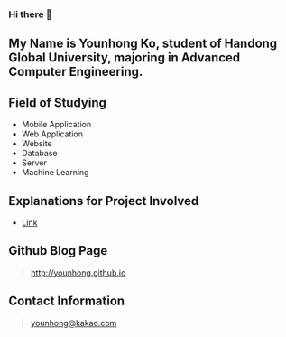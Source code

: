 ### Hi there 👋

## My Name is Younhong Ko, student of Handong Global University, majoring in Advanced Computer Engineering.

## Field of Studying
* Mobile Application
* Web Application
* Website
* Database
* Server
* Machine Learning

## Explanations for Project Involved
* [Link](https://younhong.github.io/projectintro)

## Github Blog Page
> http://younhong.github.io

## Contact Information
> younhong@kakao.com

<!--
**Younhong/Younhong** is a ✨ _special_ ✨ repository because its `README.md` (this file) appears on your GitHub profile.

Here are some ideas to get you started:

- 🔭 I’m currently working on ...
- 🌱 I’m currently learning ...
- 👯 I’m looking to collaborate on ...
- 🤔 I’m looking for help with ...
- 💬 Ask me about ...
- 📫 How to reach me: ...
- 😄 Pronouns: ...
- ⚡ Fun fact: ...
-->
